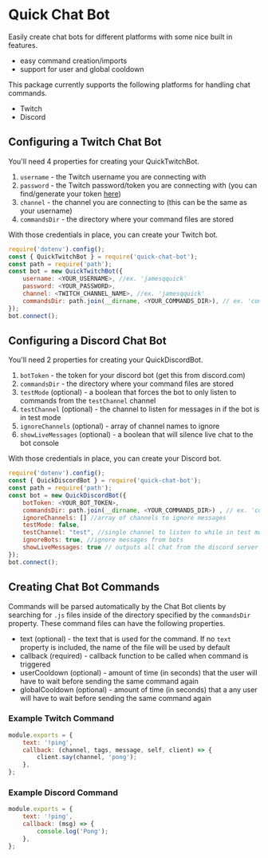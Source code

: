 # Quick Chat Bot

Easily create chat bots for different platforms with some nice built in features.

-   easy command creation/imports
-   support for user and global cooldown

This package currently supports the following platforms for handling chat commands.

-   Twitch
-   Discord

## Configuring a Twitch Chat Bot

You'll need 4 properties for creating your QuickTwitchBot.

1. `username` - the Twitch username you are connecting with
2. `password` - the Twitch password/token you are connecting with (you can find/generate your token [here](https://twitchapps.com/tmi/))
3. `channel` - the channel you are connecting to (this can be the same as your username)
4. `commandsDir` - the directory where your command files are stored

With those credentials in place, you can create your Twitch bot.

```javascript
require('dotenv').config();
const { QuickTwitchBot } = require('quick-chat-bot');
const path = require('path');
const bot = new QuickTwitchBot({
    username: <YOUR_USERNAME>, //ex. 'jamesqquick'
    password: <YOUR_PASSWORD>,
    channel: <TWITCH_CHANNEL_NAME>, //ex. 'jamesqquick'
    commandsDir: path.join(__dirname, <YOUR_COMMANDS_DIR>), // ex. 'commands'
});
bot.connect();
```

## Configuring a Discord Chat Bot

You'll need 2 properties for creating your QuickDiscordBot.

1. `botToken` - the token for your discord bot (get this from discord.com)
2. `commandsDir` - the directory where your command files are stored
3. `testMode` (optional) - a boolean that forces the bot to only listen to commands from the `testChannel` channel
4. `testChannel` (optional) - the channel to listen for messages in if the bot is in test mode
5. `ignoreChannels` (optional) - array of channel names to ignore
6. `showLiveMessages` (optional) - a boolean that will silence live chat to the bot console

With those credentials in place, you can create your Discord bot.

```javascript
require('dotenv').config();
const { QuickDiscordBot } = require('quick-chat-bot');
const path = require('path');
const bot = new QuickDiscordBot({
    botToken: <YOUR_BOT_TOKEN>,
    commandsDir: path.join(__dirname, <YOUR_COMMANDS_DIR>) , // ex. 'commands'
    ignoreChannels: [] //array of channels to ignore messages
    testMode: false,
    testChannel: "test", //single channel to listen to while in test mode
    ignoreBots: true, //ignore messages from bots
    showLiveMessages: true // outputs all chat from the discord server to the console
});
bot.connect();
```

## Creating Chat Bot Commands

Commands will be parsed automatically by the Chat Bot clients by searching for `.js` files inside of the directory specified by the `commandsDir` property. These command files can have the following properties.

-   text (optional) - the text that is used for the command. If no `text` property is included, the name of the file will be used by default
-   callback (required) - callback function to be called when command is triggered
-   userCooldown (optional) - amount of time (in seconds) that the user will have to wait before sending the same command again
-   globalCooldown (optional) - amount of time (in seconds) that a any user will have to wait before sending the same command again

### Example Twitch Command

```javascript
module.exports = {
    text: '!ping',
    callback: (channel, tags, message, self, client) => {
        client.say(channel, 'pong');
    },
};
```

### Example Discord Command

```javascript
module.exports = {
    text: '!ping',
    callback: (msg) => {
        console.log('Pong');
    },
};
```
